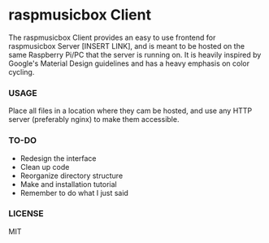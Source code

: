 # raspmusicbox Client

The raspmusicbox Client provides an easy to use frontend for raspmusicbox Server [INSERT LINK], and is meant to be hosted on the same Raspberry Pi/PC that the server is running on. It is heavily inspired by Google's Material Design guidelines and has a heavy emphasis on color cycling.

### USAGE

Place all files in a location where they cam be hosted, and use any HTTP server (preferably nginx) to make them accessible.

### TO-DO
- Redesign the interface
- Clean up code
- Reorganize directory structure
- Make and installation tutorial
- Remember to do what I just said

### LICENSE

MIT